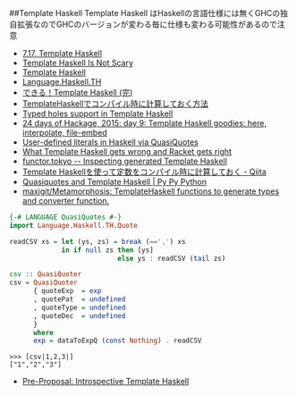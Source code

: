 ##Template Haskell
Template Haskell はHaskellの言語仕様には無くGHCの独自拡張なのでGHCのバージョンが変わる毎に仕様も変わる可能性があるので注意

* [7.17. Template Haskell](https://downloads.haskell.org/~ghc/latest/docs/html/users_guide/template-haskell.html)
* [Template Haskell Is Not Scary](http://www.parsonsmatt.org/programming/2015/11/15/template_haskell.html)
* [Template Haskell](https://wiki.haskell.org/Template_Haskell)
* [Language.Haskell.TH](http://hackage.haskell.org/package/template-haskell-2.5.0.0/docs/Language-Haskell-TH.html)
* [できる！Template Haskell (完)](http://haskell.g.hatena.ne.jp/mr_konn/20111218/1324220725)
* [TemplateHaskellでコンパイル時に計算しておく方法](http://qiita.com/hiyakashi_/items/452549b8766c341cd3c8)
* [Typed holes support in Template Haskell](http://lambda.jstolarek.com/2015/10/typed-holes-support-in-template-haskell/)
* [24 days of Hackage, 2015: day 9: Template Haskell goodies: here, interpolate, file-embed](http://conscientiousprogrammer.com/blog/2015/12/09/24-days-of-hackage-2015-day-9-template-haskell-goodies-here-interpolate-file-embed/)
* [User-defined literals in Haskell via QuasiQuotes](http://harry.garrood.me/blog/qq-literals/)
* [What Template Haskell gets wrong and Racket gets right](http://blog.ezyang.com/2016/07/what-template-haskell-gets-wrong-and-racket-gets-right/?utm_source=feedburner&utm_medium=feed&utm_campaign=Feed%3A+ezyang+%28Inside+245s%29)
* [functor.tokyo -- Inspecting generated Template Haskell](https://functor.tokyo/blog/2017-01-16-looking-at-generated-template-haskell)
* [Template Haskellを使って定数をコンパイル時に計算しておく - Qiita](http://qiita.com/aosho235/items/62ca7e5b3135e1f3122d)
* [Quasiquotes and Template Haskell | Py Py Python](http://www.pypython.site/2017/01/quasiquotes-and-template-haskell.html)
* [maxigit/Metamorphosis: TemplateHaskell functions to generate types and converter function.](https://github.com/maxigit/Metamorphosis)

```haskell
{-# LANGUAGE QuasiQuotes #-}
import Language.Haskell.TH.Quote

readCSV xs = let (ys, zs) = break (==',') xs
             in if null zs then [ys]
                           else ys : readCSV (tail zs)

csv :: QuasiQuoter
csv = QuasiQuoter
      { quoteExp  = exp
      , quotePat  = undefined
      , quoteType = undefined
      , quoteDec  = undefined
      }
      where
      exp = dataToExpQ (const Nothing) . readCSV
```

```
>>> [csv|1,2,3|]
["1","2","3"]
```

* [Pre-Proposal: Introspective Template Haskell](https://mail.haskell.org/pipermail/ghc-devs/2015-November/010402.html)
